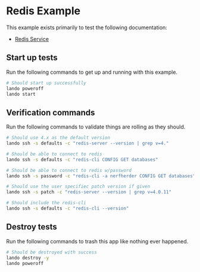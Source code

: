 Redis Example
=============

This example exists primarily to test the following documentation:

* [Redis Service](https://docs.devwithlando.io/tutorials/redis.html)

Start up tests
--------------

Run the following commands to get up and running with this example.

```bash
# Should start up successfully
lando poweroff
lando start
```

Verification commands
---------------------

Run the following commands to validate things are rolling as they should.

```bash
# Should use 4.x as the default version
lando ssh -s defaults -c "redis-server --version | grep v=4."

# Should be able to connect to redis
lando ssh -s defaults -c "redis-cli CONFIG GET databases"

# Should be able to connect to redis w/password
lando ssh -s password -c "redis-cli -a nerfherder CONFIG GET databases"

# Should use the user specifiec patch version if given
lando ssh -s patch -c "redis-server --version | grep v=4.0.11"

# Should include the redis-cli
lando ssh -s defaults -c "redis-cli --version"
```

Destroy tests
-------------

Run the following commands to trash this app like nothing ever happened.

```bash
# Should be destroyed with success
lando destroy -y
lando poweroff
```
